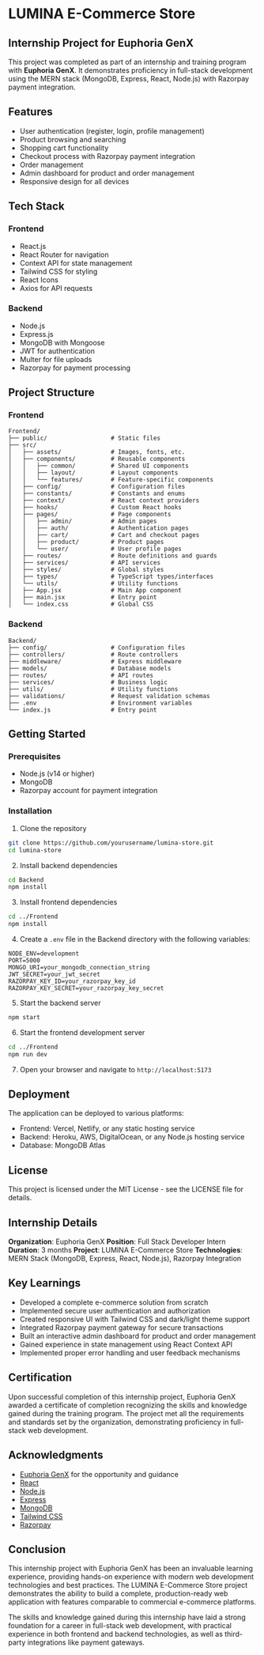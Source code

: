 # LUMINA E-Commerce Store

## Internship Project for Euphoria GenX

This project was completed as part of an internship and training program with **Euphoria GenX**. It demonstrates proficiency in full-stack development using the MERN stack (MongoDB, Express, React, Node.js) with Razorpay payment integration.

## Features

- User authentication (register, login, profile management)
- Product browsing and searching
- Shopping cart functionality
- Checkout process with Razorpay payment integration
- Order management
- Admin dashboard for product and order management
- Responsive design for all devices

## Tech Stack

### Frontend
- React.js
- React Router for navigation
- Context API for state management
- Tailwind CSS for styling
- React Icons
- Axios for API requests

### Backend
- Node.js
- Express.js
- MongoDB with Mongoose
- JWT for authentication
- Multer for file uploads
- Razorpay for payment processing

## Project Structure

### Frontend
```
Frontend/
├── public/                  # Static files
├── src/
│   ├── assets/              # Images, fonts, etc.
│   ├── components/          # Reusable components
│   │   ├── common/          # Shared UI components
│   │   ├── layout/          # Layout components
│   │   └── features/        # Feature-specific components
│   ├── config/              # Configuration files
│   ├── constants/           # Constants and enums
│   ├── context/             # React context providers
│   ├── hooks/               # Custom React hooks
│   ├── pages/               # Page components
│   │   ├── admin/           # Admin pages
│   │   ├── auth/            # Authentication pages
│   │   ├── cart/            # Cart and checkout pages
│   │   ├── product/         # Product pages
│   │   └── user/            # User profile pages
│   ├── routes/              # Route definitions and guards
│   ├── services/            # API services
│   ├── styles/              # Global styles
│   ├── types/               # TypeScript types/interfaces
│   └── utils/               # Utility functions
│   ├── App.jsx              # Main App component
│   ├── main.jsx             # Entry point
│   └── index.css            # Global CSS
```

### Backend
```
Backend/
├── config/                  # Configuration files
├── controllers/             # Route controllers
├── middleware/              # Express middleware
├── models/                  # Database models
├── routes/                  # API routes
├── services/                # Business logic
├── utils/                   # Utility functions
├── validations/             # Request validation schemas
├── .env                     # Environment variables
└── index.js                 # Entry point
```

## Getting Started

### Prerequisites
- Node.js (v14 or higher)
- MongoDB
- Razorpay account for payment integration

### Installation

1. Clone the repository
```bash
git clone https://github.com/yourusername/lumina-store.git
cd lumina-store
```

2. Install backend dependencies
```bash
cd Backend
npm install
```

3. Install frontend dependencies
```bash
cd ../Frontend
npm install
```

4. Create a `.env` file in the Backend directory with the following variables:
```
NODE_ENV=development
PORT=5000
MONGO_URI=your_mongodb_connection_string
JWT_SECRET=your_jwt_secret
RAZORPAY_KEY_ID=your_razorpay_key_id
RAZORPAY_KEY_SECRET=your_razorpay_key_secret
```

5. Start the backend server
```bash
npm start
```

6. Start the frontend development server
```bash
cd ../Frontend
npm run dev
```

7. Open your browser and navigate to `http://localhost:5173`

## Deployment

The application can be deployed to various platforms:

- Frontend: Vercel, Netlify, or any static hosting service
- Backend: Heroku, AWS, DigitalOcean, or any Node.js hosting service
- Database: MongoDB Atlas

## License

This project is licensed under the MIT License - see the LICENSE file for details.

## Internship Details

**Organization**: Euphoria GenX
**Position**: Full Stack Developer Intern
**Duration**: 3 months
**Project**: LUMINA E-Commerce Store
**Technologies**: MERN Stack (MongoDB, Express, React, Node.js), Razorpay Integration

## Key Learnings

- Developed a complete e-commerce solution from scratch
- Implemented secure user authentication and authorization
- Created responsive UI with Tailwind CSS and dark/light theme support
- Integrated Razorpay payment gateway for secure transactions
- Built an interactive admin dashboard for product and order management
- Gained experience in state management using React Context API
- Implemented proper error handling and user feedback mechanisms

## Certification

Upon successful completion of this internship project, Euphoria GenX awarded a certificate of completion recognizing the skills and knowledge gained during the training program. The project met all the requirements and standards set by the organization, demonstrating proficiency in full-stack web development.

## Acknowledgments

- [Euphoria GenX](https://euphoriagenz.com/) for the opportunity and guidance
- [React](https://reactjs.org/)
- [Node.js](https://nodejs.org/)
- [Express](https://expressjs.com/)
- [MongoDB](https://www.mongodb.com/)
- [Tailwind CSS](https://tailwindcss.com/)
- [Razorpay](https://razorpay.com/)

## Conclusion

This internship project with Euphoria GenX has been an invaluable learning experience, providing hands-on experience with modern web development technologies and best practices. The LUMINA E-Commerce Store project demonstrates the ability to build a complete, production-ready web application with features comparable to commercial e-commerce platforms.

The skills and knowledge gained during this internship have laid a strong foundation for a career in full-stack web development, with practical experience in both frontend and backend technologies, as well as third-party integrations like payment gateways.
